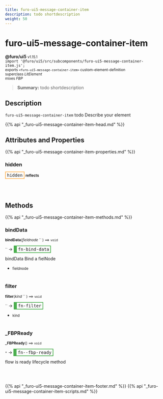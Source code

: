 ```yaml
---
title: furo-ui5-message-container-item
description: todo shortdescription
weight: 50
---
```


# furo-ui5-message-container-item
**@furo/ui5** <small>v1.15.1</small>
<br>`import '@furo/ui5/src/subcomponents/furo-ui5-message-container-item.js';`<small>
<br>exports `<furo-ui5-message-container-item>` custom-element-definition
<br>superclass *LitElement*
<br> mixes *FBP*</small>

> **Summary:** todo shortdescription

## Description

`furo-ui5-message-container-item`
todo Describe your element

{{% api "_furo-ui5-message-container-item-head.md" %}}

## Attributes and Properties
{{% api "_furo-ui5-message-container-item-properties.md" %}}






### **hidden**

<span  style="border-width:2px; border-style: solid;border-color:  rgb(255, 182, 91);font-family:monospace; padding:2px 4px;">hidden</span> <small>**reflects**</small>
</small>


<br><br>

## Methods
{{% api "_furo-ui5-message-container-item-methods.md" %}}


### **bindData**
<small>**bindData**(*fieldnode* `` ) ⟹ `void`</small>

<small>`` </small> →
<span  style="border-width:2px 2px 2px 10px; border-style: solid;border-color:  rgb(76, 175, 80);font-family:monospace; padding:2px 4px;">fn-bind-data</span>

bindData Bind a fielNode

- <small>fieldnode </small>
<br><br>

### **filter**
<small>**filter**(*kind* `` ) ⟹ `void`</small>

<small>`` </small> →
<span  style="border-width:2px 2px 2px 10px; border-style: solid;border-color:  rgb(76, 175, 80);font-family:monospace; padding:2px 4px;">fn-filter</span>



- <small>kind </small>
<br><br>

### **_FBPReady**
<small>**_FBPReady**() ⟹ `void`</small>

<small>`*`</small> →
<span  style="border-width:2px 2px 2px 10px; border-style: solid;border-color:  rgb(76, 175, 80);font-family:monospace; padding:2px 4px;">fn--fbp-ready</span>

flow is ready lifecycle method

<br><br>





{{% api "_furo-ui5-message-container-item-footer.md" %}}
{{% api "_furo-ui5-message-container-item-scripts.md" %}}
